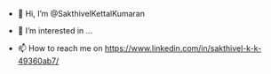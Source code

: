 - 👋 Hi, I’m @SakthivelKettalKumaran
- 👀 I’m interested in ...

- 📫 How to reach me on https://www.linkedin.com/in/sakthivel-k-k-49360ab7/

<!---
SakthivelKettalKumaran/SakthivelKettalKumaran is a ✨ special ✨ repository because its `README.md` (this file) appears on your GitHub profile.
You can click the Preview link to take a look at your changes.
--->
